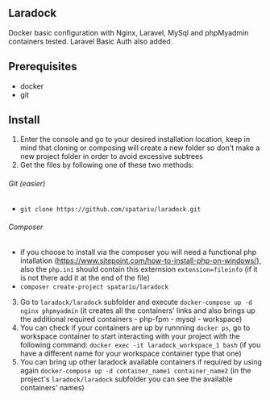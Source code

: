 ## Laradock
Docker basic configuration with Nginx, Laravel, MySql and phpMyadmin containers tested. 
Laravel Basic Auth also added.
    
## Prerequisites
- docker
- git

## Install
1. Enter the console and go to your desired installation location, keep in mind that cloning or composing will create a new folder 
so don't make a new project folder in order to avoid excessive subtrees
2. Get the files by following one of these two methods:
###### Git (easier)
- `git clone https://github.com/spatariu/laradock.git` 
###### Composer
- if you choose to install via the composer you will need a functional php intallation (https://www.sitepoint.com/how-to-install-php-on-windows/), 
also the `php.ini` should contain this externsion `extension=fileinfo` (if it is not there add it at the end of the file)
- `composer create-project spatariu/laradock`
3. Go to `laradock/laradock` subfolder and execute `docker-compose up -d nginx phpmyadmin` (it creates all the containers' links and also brings up 
the additional required containers - php-fpm - mysql - workspace)
4. You can check if your containers are up by runnning `docker ps`, go to workspace container to start interacting with your project 
with the following command: `docker exec -it laradock_workspace_1 bash` (if you have a different name for your workspace container type that one)
5. You can bring up other laradock available containers if required by using again `docker-compose up -d container_name1 container_name2` (in the 
project's `laradock/laradock` subfolder you can see the available containers' names)